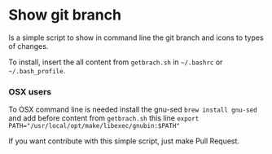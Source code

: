 # Show git branch

Is a simple script to show in command line the git branch and icons to types of changes.

To install, insert the all content from `getbrach.sh` in `~/.bashrc` or `~/.bash_profile`.

### OSX users

To OSX command line is needed install the gnu-sed `brew install gnu-sed` and add before content from `getbrach.sh` this line `export PATH="/usr/local/opt/make/libexec/gnubin:$PATH"`

If you want contribute with this simple script, just make Pull Request.
